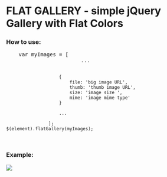 <h1>FLAT GALLERY - simple jQuery Gallery with Flat Colors</h1>
<h3>How to use:</h3>
<pre>
	var myImages = [
						...

						{
                            file: 'big image URL',
                            thumb: 'thumb image URL',
                            size: 'image size ',
                            mime: 'image mime type'    
                        }
                        
                        ...

                    ];
	$(element).flatGallery(myImages);
</pre> 
<h3>Example:</h3>
<img src="https://raw.github.com/negativo/flatGallery/flatGalleryScreen.png" />